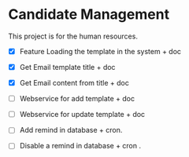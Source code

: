 # Candidate Management
This project is for the human resources.

- [X] Feature Loading the template in the system + doc
- [X] Get Email template title + doc
- [X] Get Email content from title + doc
- [ ] Webservice for add template + doc
- [ ] Webservice for update template + doc
- [ ] Add remind in database + cron.
- [ ] Disable a remind in database + cron .


